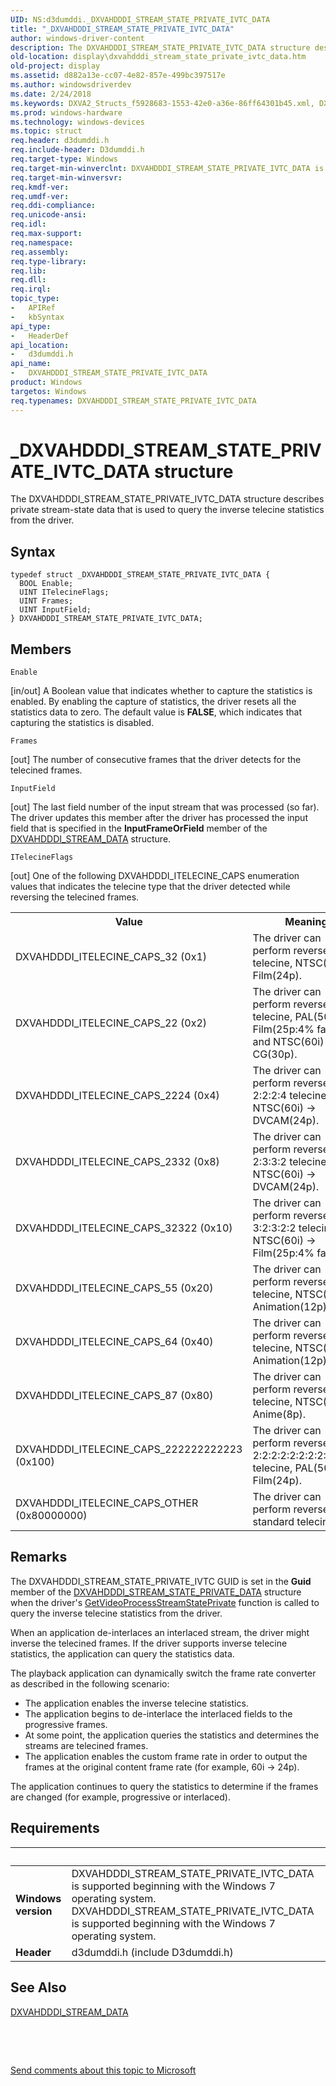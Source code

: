 ```yaml
---
UID: NS:d3dumddi._DXVAHDDDI_STREAM_STATE_PRIVATE_IVTC_DATA
title: "_DXVAHDDDI_STREAM_STATE_PRIVATE_IVTC_DATA"
author: windows-driver-content
description: The DXVAHDDDI_STREAM_STATE_PRIVATE_IVTC_DATA structure describes private stream-state data that is used to query the inverse telecine statistics from the driver.
old-location: display\dxvahdddi_stream_state_private_ivtc_data.htm
old-project: display
ms.assetid: d882a13e-cc07-4e82-857e-499bc397517e
ms.author: windowsdriverdev
ms.date: 2/24/2018
ms.keywords: DXVA2_Structs_f5928683-1553-42e0-a36e-86ff64301b45.xml, DXVAHDDDI_STREAM_STATE_PRIVATE_IVTC_DATA, DXVAHDDDI_STREAM_STATE_PRIVATE_IVTC_DATA structure [Display Devices], _DXVAHDDDI_STREAM_STATE_PRIVATE_IVTC_DATA, d3dumddi/DXVAHDDDI_STREAM_STATE_PRIVATE_IVTC_DATA, display.dxvahdddi_stream_state_private_ivtc_data
ms.prod: windows-hardware
ms.technology: windows-devices
ms.topic: struct
req.header: d3dumddi.h
req.include-header: D3dumddi.h
req.target-type: Windows
req.target-min-winverclnt: DXVAHDDDI_STREAM_STATE_PRIVATE_IVTC_DATA is supported beginning with the Windows 7 operating system.
req.target-min-winversvr: 
req.kmdf-ver: 
req.umdf-ver: 
req.ddi-compliance: 
req.unicode-ansi: 
req.idl: 
req.max-support: 
req.namespace: 
req.assembly: 
req.type-library: 
req.lib: 
req.dll: 
req.irql: 
topic_type:
-	APIRef
-	kbSyntax
api_type:
-	HeaderDef
api_location:
-	d3dumddi.h
api_name:
-	DXVAHDDDI_STREAM_STATE_PRIVATE_IVTC_DATA
product: Windows
targetos: Windows
req.typenames: DXVAHDDDI_STREAM_STATE_PRIVATE_IVTC_DATA
---
```


# _DXVAHDDDI_STREAM_STATE_PRIVATE_IVTC_DATA structure
The DXVAHDDDI_STREAM_STATE_PRIVATE_IVTC_DATA structure describes private stream-state data that is used to query the inverse telecine statistics from the driver.

## Syntax
````
typedef struct _DXVAHDDDI_STREAM_STATE_PRIVATE_IVTC_DATA {
  BOOL Enable;
  UINT ITelecineFlags;
  UINT Frames;
  UINT InputField;
} DXVAHDDDI_STREAM_STATE_PRIVATE_IVTC_DATA;
````

## Members


`Enable`

[in/out] A Boolean value that indicates whether to capture the statistics is enabled. By enabling the capture of statistics, the driver resets all the statistics data to zero. The default value is <b>FALSE</b>, which indicates that capturing the statistics is disabled.

`Frames`

[out] The number of consecutive frames that the driver detects for the telecined frames.

`InputField`

[out] The last field number of the input stream that was processed (so far). The driver updates this member after the driver has processed the input field that is specified in the <b>InputFrameOrField</b> member of the <a href="..\d3dumddi\ns-d3dumddi-_dxvahdddi_stream_data.md">DXVAHDDDI_STREAM_DATA</a> structure.

`ITelecineFlags`

[out] One of the following DXVAHDDDI_ITELECINE_CAPS enumeration values that indicates the telecine type that the driver detected while reversing the telecined frames.

<table>
<tr>
<th>Value</th>
<th>Meaning</th>
</tr>
<tr>
<td>
DXVAHDDDI_ITELECINE_CAPS_32 (0x1)

</td>
<td>
The driver can perform reverse 3:2 telecine, NTSC(60i) -&gt; Film(24p).

</td>
</tr>
<tr>
<td>
DXVAHDDDI_ITELECINE_CAPS_22 (0x2)

</td>
<td>
The driver can perform reverse 2:2 telecine, PAL(50i) -&gt; Film(25p:4% faster) and NTSC(60i) -&gt; CG(30p).

</td>
</tr>
<tr>
<td>
DXVAHDDDI_ITELECINE_CAPS_2224 (0x4)

</td>
<td>
The driver can perform reverse 2:2:2:4 telecine, NTSC(60i) -&gt; DVCAM(24p).

</td>
</tr>
<tr>
<td>
DXVAHDDDI_ITELECINE_CAPS_2332 (0x8)

</td>
<td>
The driver can perform reverse 2:3:3:2 telecine, NTSC(60i) -&gt; DVCAM(24p).

</td>
</tr>
<tr>
<td>
DXVAHDDDI_ITELECINE_CAPS_32322 (0x10)

</td>
<td>
The driver can perform reverse 3:2:3:2:2 telecine, NTSC(60i) -&gt; Film(25p:4% faster).

</td>
</tr>
<tr>
<td>
DXVAHDDDI_ITELECINE_CAPS_55 (0x20)

</td>
<td>
The driver can perform reverse 5:5 telecine, NTSC(60i) -&gt; Animation(12p).

</td>
</tr>
<tr>
<td>
DXVAHDDDI_ITELECINE_CAPS_64 (0x40)

</td>
<td>
The driver can perform reverse 6:4 telecine, NTSC(60i) -&gt; Animation(12p).

</td>
</tr>
<tr>
<td>
DXVAHDDDI_ITELECINE_CAPS_87 (0x80)

</td>
<td>
The driver can perform reverse 8:7 telecine, NTSC(60i) -&gt; Anime(8p).

</td>
</tr>
<tr>
<td>
DXVAHDDDI_ITELECINE_CAPS_222222222223 (0x100)

</td>
<td>
The driver can perform reverse 2:2:2:2:2:2:2:2:2:2:2:3 telecine, PAL(50i) -&gt; Film(24p).

</td>
</tr>
<tr>
<td>
DXVAHDDDI_ITELECINE_CAPS_OTHER (0x80000000)

</td>
<td>
The driver can perform reverse non-standard telecine.

</td>
</tr>
</table>

## Remarks
The DXVAHDDDI_STREAM_STATE_PRIVATE_IVTC GUID is set in the <b>Guid</b> member of the <a href="..\d3dumddi\ns-d3dumddi-_dxvahdddi_stream_state_private_data.md">DXVAHDDDI_STREAM_STATE_PRIVATE_DATA</a> structure when the driver's <a href="..\d3dumddi\nc-d3dumddi-pfnd3dddi_dxvahd_getvideoprocessstreamstateprivate.md">GetVideoProcessStreamStatePrivate</a> function is called to query the inverse telecine statistics from the driver.

When an application de-interlaces an interlaced stream, the driver might inverse the telecined frames. If the driver supports inverse telecine statistics, the application can query the statistics data.

The playback application can dynamically switch the frame rate converter as described in the following scenario:

<ul>
<li>
The application enables the inverse telecine statistics. 

</li>
<li>
The application begins to de-interlace the interlaced fields to the progressive frames. 

</li>
<li>
At some point, the application queries the statistics and determines the streams are telecined frames.

</li>
<li>
The application enables the custom frame rate in order to output the frames at the original content frame rate (for example, 60i -&gt; 24p). 

</li>
</ul>
The application continues to query the statistics to determine if the frames are changed (for example, progressive or interlaced).

## Requirements
| &nbsp; | &nbsp; |
| ---- |:---- |
| **Windows version** | DXVAHDDDI_STREAM_STATE_PRIVATE_IVTC_DATA is supported beginning with the Windows 7 operating system. DXVAHDDDI_STREAM_STATE_PRIVATE_IVTC_DATA is supported beginning with the Windows 7 operating system. |
| **Header** | d3dumddi.h (include D3dumddi.h) |

## See Also

<a href="..\d3dumddi\ns-d3dumddi-_dxvahdddi_stream_data.md">DXVAHDDDI_STREAM_DATA</a>



 

 

<a href="mailto:wsddocfb@microsoft.com?subject=Documentation%20feedback [display\display]:%20DXVAHDDDI_STREAM_STATE_PRIVATE_IVTC_DATA structure%20 RELEASE:%20(2/24/2018)&amp;body=%0A%0APRIVACY STATEMENT%0A%0AWe use your feedback to improve the documentation. We don't use your email address for any other purpose, and we'll remove your email address from our system after the issue that you're reporting is fixed. While we're working to fix this issue, we might send you an email message to ask for more info. Later, we might also send you an email message to let you know that we've addressed your feedback.%0A%0AFor more info about Microsoft's privacy policy, see http://privacy.microsoft.com/en-us/default.aspx." title="Send comments about this topic to Microsoft">Send comments about this topic to Microsoft</a>